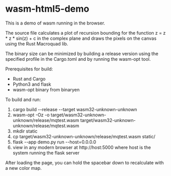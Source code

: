 # wasm-html5-demo


This is a demo of wasm running in the browser.

The source file calculates a plot of recursion bounding for the function
z = z * z * sin(z) + c in the complex plane and draws the pixels on the
canvas using the Rust Macroquad lib.

The binary size can be minimized by building a release version using the
specified profile in the Cargo.toml and by running the wasm-opt tool.

Prerequisites for build:

- Rust and Cargo
- Python3 and flask
- wasm-opt binary from binaryen

To build and run:

1) cargo build --release --target wasm32-unknown-unknown
2) wasm-opt -Oz -o target/wasm32-unknown-unknown/release/mqtest.wasm target/wasm32-unknown-unknown/release/mqtest.wasm
3) mkdir static
4) cp target/wasm32-unknown-unknown/release/mqtest.wasm static/
5) flask --app demo.py run  --host=0.0.0.0
6) view in any modern browser at http://host:5000 where host is the system running the flask server

After loading the page, you can hold the spacebar down to recalculate with a new color map.
